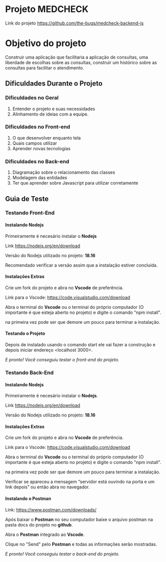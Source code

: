 # Projeto MEDCHECK

Link do projeto <https://github.com/the-bugs/medcheck-backend-js>

# Objetivo do projeto

Construir uma aplicação que facilitaria a aplicação de consultas, uma liberdade de escolhas sobre as consultas, construir um histórico sobre as consultas para facilitar o atendimento.

## Dificuldades Durante o Projeto

### Dificuldades no Geral

1. Entender o projeto e suas necessidades
2. Alinhamento de ideias com a equipe.

### Dificuldades no Front-end

1. O que desenvolver enquanto tela
2. Quais campos utilizar
3. Aprender novas tecnologias

### Dificuldades no Back-end

1. Diagramação sobre o relacionamento das classes 
2. Modelagem das entidades
3. Ter que aprender sobre Javascript para utilizar corretamente

## Guia de Teste

### Testando Front-End

#### Instalando Nodejs

Primeiramente é necesário instalar o **Nodejs**

Link <https://nodejs.org/en/download>

Versão do Nodejs utilizado no projeto: **18.16**

Recomendado verificar a versão assim que a instalação estiver concluída.

#### Instalações Extras

Crie um fork do projeto e abra no **Vscode** de preferência.

Link para o Vscode: <https://code.visualstudio.com/download>

Abra o terminal do **Vscode** ou o terminal do próprio computador (O importante é que esteja aberto no projeto) e digite o comando "npm install".

na primeira vez pode ser que demore um pouco para terminar a instalação.

#### Testando o Projeto

Depois de instalado usando o comando start ele vai fazer a construção e depois iniciar endereço  <localhost 3000>.

_E pronto! Você conseguiu testar o front-end do projeto._

### Testando Back-End

#### Instalando Nodejs

Primeiramente é necesário instalar o **Nodejs**.

Link <https://nodejs.org/en/download>

Versão do Nodejs utilizado no projeto: **18.16**

#### Instalações Extras

Crie um fork do projeto e abra no **Vscode** de preferência.

Link para o Vscode: <https://code.visualstudio.com/download>

Abra o terminal do **Vscode** ou o terminal do próprio computador (O importante é que esteja aberto no projeto) e digite o comando "npm install".

na primeira vez pode ser que demore um pouco para terminar a instalação.

Verificar se apareceu a mensagem “servidor está ouvindo na porta e um link depois” ou então abra no navegador.

#### Instalando o Postman

Link: <https://www.postman.com/downloads/>

Após baixar o **Postman** no seu computador baixe o arquivo postman na pasta docs do projeto no **github**.

Abra o **Postman** integrado ao **Vscode**.

Clique no "Send" pelo **Postman** e todas as informações serão mostradas.

_E pronto! Você conseguiu testar o back-end do projeto._